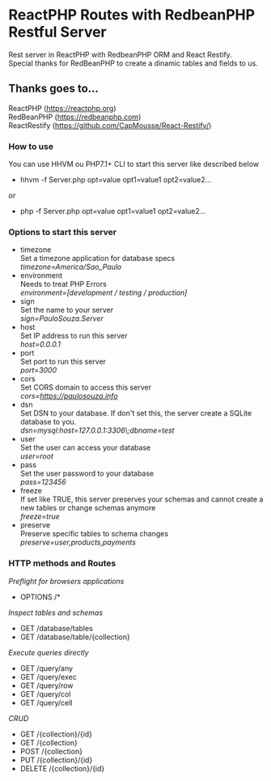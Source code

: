 # ReactPHP Routes with RedbeanPHP Restful Server
Rest server in ReactPHP with RedbeanPHP ORM and React Restify.<br>
Special thanks for RedBeanPHP to create a dinamic tables and fields to us.

## Thanks goes to...
ReactPHP (https://reactphp.org)<br>
RedBeanPHP (https://redbeanphp.com)<br>
ReactRestify (https://github.com/CapMousse/React-Restify/)

### How to use
You can use HHVM ou PHP7.1+ CLI to start this server like described below

- hhvm -f Server.php opt=value opt1=value1 opt2=value2...

*or*

- php -f Server.php opt=value opt1=value1 opt2=value2...

### Options to start this server
- timezone<br>
	Set a timezone application for database specs<br>
    *timezone=America/Sao_Paulo*
- environment<br>
	Needs to treat PHP Errors<br>
    *environment=[development / testing / production]*	
- sign<br>
	Set the name to your server<br>
    *sign=PauloSouza.Server*
- host<br>
	Set IP address to run this server<br>
    *host=0.0.0.1*
- port<br>
	Set port to run this server<br>
    *port=3000*
- cors<br>
	Set CORS domain to access this server<br>
    *cors=https://paulosouza.info*
- dsn<br>
	Set DSN to your database. If don't set this, the server create a SQLite database to you.<br>
    *dsn=mysql:host=127.0.0.1:3306\\\;dbname=test*
- user<br>
	Set the user can access your database<br>
    *user=root*
- pass<br>
	Set the user password to your database<br>
    *pass=123456*
- freeze<br>
	If set like TRUE, this server preserves your schemas and cannot create a new tables or change schemas anymore<br>
    *freeze=true*
- preserve<br>
	Preserve specific tables to schema changes<br>
    *preserve=user,products,payments*

### HTTP methods and Routes
*Preflight for browsers applications*
- OPTIONS /*

*Inspect tables and schemas*
- GET /database/tables
- GET /database/table/{collection}

*Execute queries directly*
- GET /query/any
- GET /query/exec
- GET /query/row
- GET /query/col
- GET /query/cell

*CRUD*
- GET /{collection}/{id}
- GET /{collection}
- POST /{collection}
- PUT /{collection}/{id}
- DELETE /{collection}/{id}